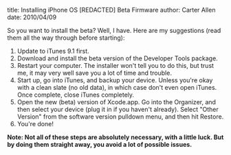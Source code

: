title: Installing iPhone OS [REDACTED] Beta Firmware
author: Carter Allen
date: 2010/04/09

So you want to install the beta? Well, I have. Here are my suggestions (read them all the way through before starting):  

1. Update to iTunes 9.1 first.  
2. Download and install the beta version of the Developer Tools package.  
3. Restart your computer. The installer won't tell you to do this, but trust me, it may very well save you a lot of time and trouble.  
4. Start up, go into iTunes, and backup your device. Unless you're okay with a clean slate (no old data), in which case don't even open iTunes. Once complete, close iTunes completely.  
5. Open the new (beta) version of Xcode.app. Go into the Organizer, and then select your device (plug it in if you haven't already). Select "Other Version" from the software version pulldown menu, and then hit Restore.  
6. You're done!  
 
**Note:  Not all of these steps are absolutely necessary, with a little luck. But by doing them straight away, you avoid a lot of possible issues.**
